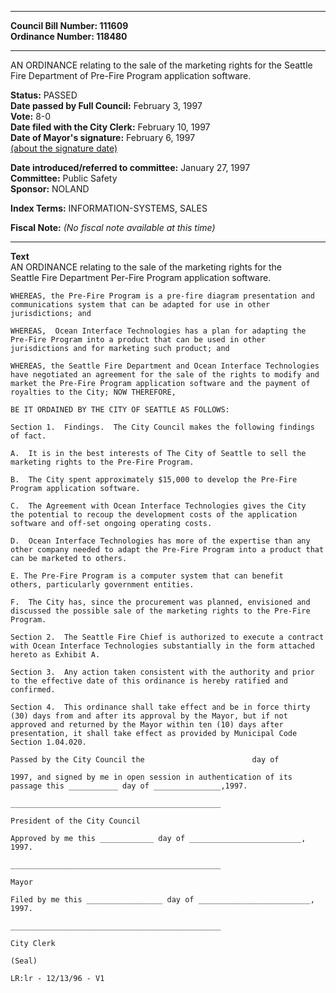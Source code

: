 * * * * *  
  
**Council Bill Number: [](#h0)[](#h2)111609**   
**Ordinance Number: 118480**  
  
* * * * *  
  
AN ORDINANCE relating to the sale of the marketing rights for the Seattle Fire Department of Pre-Fire Program application software.  
  
**Status:** PASSED   
**Date passed by Full Council:** February 3, 1997   
**Vote:** 8-0   
**Date filed with the City Clerk:** February 10, 1997   
**Date of Mayor's signature:** February 6, 1997   
[(about the signature date)](/~public/approvaldate.htm)   
  
  
**Date introduced/referred to committee:** January 27, 1997   
**Committee:** Public Safety   
**Sponsor:** NOLAND   
  
**Index Terms:** INFORMATION-SYSTEMS, SALES  
  
**Fiscal Note:** *(No fiscal note available at this time)*  
  
* * * * *  
  
**Text**  
    AN ORDINANCE relating to the sale of the marketing rights for the  
    Seattle Fire Department Per-Fire Program application software.  
  
    WHEREAS, the Pre-Fire Program is a pre-fire diagram presentation and  
    communications system that can be adapted for use in other  
    jurisdictions; and  
  
    WHEREAS,  Ocean Interface Technologies has a plan for adapting the  
    Pre-Fire Program into a product that can be used in other  
    jurisdictions and for marketing such product; and  
  
    WHEREAS, the Seattle Fire Department and Ocean Interface Technologies  
    have negotiated an agreement for the sale of the rights to modify and  
    market the Pre-Fire Program application software and the payment of  
    royalties to the City; NOW THEREFORE,  
  
    BE IT ORDAINED BY THE CITY OF SEATTLE AS FOLLOWS:  
  
    Section 1.  Findings.  The City Council makes the following findings  
    of fact.  
  
    A.  It is in the best interests of The City of Seattle to sell the  
    marketing rights to the Pre-Fire Program.  
  
    B.  The City spent approximately $15,000 to develop the Pre-Fire  
    Program application software.  
  
    C.  The Agreement with Ocean Interface Technologies gives the City  
    the potential to recoup the development costs of the application  
    software and off-set ongoing operating costs.  
  
    D.  Ocean Interface Technologies has more of the expertise than any  
    other company needed to adapt the Pre-Fire Program into a product that  
    can be marketed to others.  
  
    E. The Pre-Fire Program is a computer system that can benefit  
    others, particularly government entities.  
  
    F.  The City has, since the procurement was planned, envisioned and  
    discussed the possible sale of the marketing rights to the Pre-Fire  
    Program.  
  
    Section 2.  The Seattle Fire Chief is authorized to execute a contract  
    with Ocean Interface Technologies substantially in the form attached  
    hereto as Exhibit A.  
  
    Section 3.  Any action taken consistent with the authority and prior  
    to the effective date of this ordinance is hereby ratified and  
    confirmed.  
  
    Section 4.  This ordinance shall take effect and be in force thirty  
    (30) days from and after its approval by the Mayor, but if not  
    approved and returned by the Mayor within ten (10) days after  
    presentation, it shall take effect as provided by Municipal Code  
    Section 1.04.020.  
  
    Passed by the City Council the                        day of  
  
    1997, and signed by me in open session in authentication of its  
    passage this ___________ day of _______________,1997.  
  
    _______________________________________________  
  
    President of the City Council  
  
    Approved by me this ____________ day of _________________________,  
    1997.  
  
    _______________________________________________  
  
    Mayor  
  
    Filed by me this _________________ day of _________________________,  
    1997.  
  
    _______________________________________________  
  
    City Clerk  
  
    (Seal)  
  
    LR:lr - 12/13/96 - V1  
